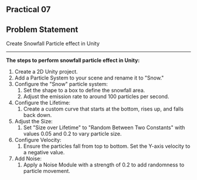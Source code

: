 ## Practical 07

## Problem Statement

Create Snowfall Particle effect in Unity

---

**The steps to perform snowfall particle effect in Unity:**

1. Create a 2D Unity project.
2. Add a Particle System to your scene and rename it to "Snow."
3. Configure the "Snow" particle system:
    1. Set the shape to a box to define the snowfall area.
    2. Adjust the emission rate to around 100 particles per second.
4. Configure the Lifetime:
    1. Create a custom curve that starts at the bottom, rises up, and falls back down.
5. Adjust the Size:
    1. Set "Size over Lifetime" to "Random Between Two Constants" with values 0.05 and 0.2 to vary particle size.
6. Configure Velocity:
    1. Ensure the particles fall from top to bottom. Set the Y-axis velocity to a negative value.
7. Add Noise:
    1. Apply a Noise Module with a strength of 0.2 to add randomness to particle movement.